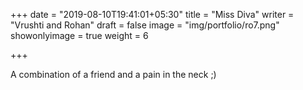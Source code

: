 +++
date = "2019-08-10T19:41:01+05:30"
title = "Miss Diva"
writer = "Vrushti and Rohan"
draft = false
image = "img/portfolio/ro7.png"
showonlyimage = true
weight = 6

+++

A combination of a friend and a pain in the neck ;)

<!--more-->



